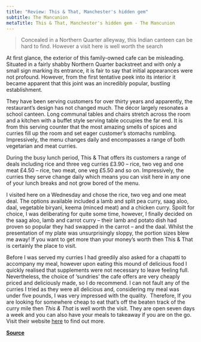 ```yaml
---
title: "Review: This & That, Manchester's hidden gem"
subtitle: The Mancunion
metaTitle: This & That, Manchester's hidden gem - The Mancunion
---
```


> Concealed in a Northern Quarter alleyway, this Indian canteen can be hard to find. However a visit here is well worth the search

At first glance, the exterior of this family-owned cafe can be misleading. Situated in a fairly shabby Northern Quarter backstreet and with only a small sign marking its entrance, it is fair to say that initial appearances were not profound. However, from the first tentative peek into its interior it became apparent that this joint was an incredibly popular, bustling establishment.

They have been serving customers for over thirty years and apparently, the restaurant’s design has not changed much. The décor largely resonates a school canteen. Long communal tables and chairs stretch across the room and a kitchen with a buffet style serving table occupies the far end. It is from this serving counter that the most amazing smells of spices and curries fill up the room and set eager customer’s stomachs rumbling. Impressively, the menu changes daily and encompasses a range of both vegetarian and meat curries.

During the busy lunch period, This & That offers its customers a range of deals including rice and three veg curries £3.90 – rice, two veg and one meat £4.50 – rice, two meat, one veg £5.50 and so on. Impressively, the curries they serve change daily which means you can visit here in any one of your lunch breaks and not grow bored of the menu.

I visited here on a Wednesday and chose the rice, two veg and one meat deal. The options available included a lamb and split pea curry, saag aloo, daal, vegetable biryani, keema (minced meat) and a chicken curry. Spoilt for choice, I was deliberating for quite some time, however, I finally decided on the saag aloo, lamb and carrot curry – their lamb and potato dish had proven so popular they had swapped in the carrot – and the daal. Whilst the presentation of my plate was unsurprisingly sloppy, the portion sizes blew me away! If you want to get more than your money’s worth then This & That is certainly the place to visit.

Before I was served my curries I had greedily also asked for a chapatti to accompany my meal, however upon eating this mound of delicious food I quickly realised that supplements were not necessary to leave feeling full. Nevertheless, the choice of ‘sundries’ the cafe offers are very cheaply priced and deliciously made, so I do recommend. I can not fault any of the curries I tried as they were all delicious and, considering my meal was under five pounds, I was very impressed with the quality.  Therefore, If you are looking for somewhere cheap to eat that’s off the beaten track of the curry mile then _This & That_ is well worth the visit. They are open seven days a week and you can also have your meals to takeaway if you are on the go. Visit their website [here](https://www.thisandthatcafe.co.uk/) to find out more.

**[Source](https://mancunion.com/2017/10/04/review-this-that-manchesters-hidden-gem/)**
